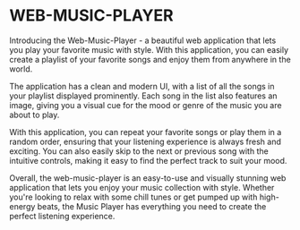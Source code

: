 # WEB-MUSIC-PLAYER
Introducing the Web-Music-Player - a beautiful web application that lets you play your favorite music with style. With this application, you can easily create a playlist of your favorite songs and enjoy them from anywhere in the world.

The application has a clean and modern UI, with a list of all the songs in your playlist displayed prominently. Each song in the list also features an image, giving you a visual cue for the mood or genre of the music you are about to play.

With this application, you can repeat your favorite songs or play them in a random order, ensuring that your listening experience is always fresh and exciting. You can also easily skip to the next or previous song with the intuitive controls, making it easy to find the perfect track to suit your mood.

Overall, the web-music-player is an easy-to-use and visually stunning web application that lets you enjoy your music collection with style. Whether you're looking to relax with some chill tunes or get pumped up with high-energy beats, the Music Player has everything you need to create the perfect listening experience.
